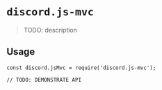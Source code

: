 # `discord.js-mvc`

> TODO: description

## Usage

```
const discord.jsMvc = require('discord.js-mvc');

// TODO: DEMONSTRATE API
```
